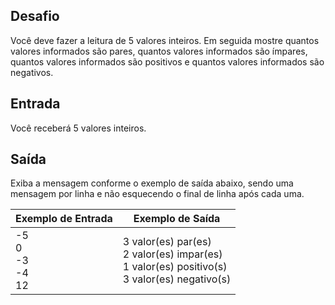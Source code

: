 ## Desafio

Você deve fazer a leitura de 5 valores inteiros. Em seguida mostre quantos valores informados são pares, quantos valores informados são ímpares, quantos valores informados são positivos e quantos valores informados são negativos.

## Entrada

Você receberá 5 valores inteiros.

## Saída

Exiba a mensagem conforme o exemplo de saída abaixo, sendo uma mensagem por linha e não esquecendo o final de linha após cada uma.

 

| Exemplo de Entrada                    | Exemplo de Saída                                             |
| ------------------------------------- | ------------------------------------------------------------ |
| -5 <br />0 <br />-3 <br />-4 <br />12 | 3 valor(es) par(es) <br />2 valor(es) impar(es) <br />1 valor(es) positivo(s) <br />3 valor(es) negativo(s) |